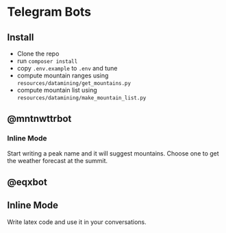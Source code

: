 # Telegram Bots

## Install

* Clone the repo
* run `composer install`
* copy `.env.example` to `.env` and tune
* compute mountain ranges using `resources/datamining/get_mountains.py`
* compute mountain list using `resources/datamining/make_mountain_list.py`

## @mntnwttrbot

### Inline Mode

Start writing a peak name and it will suggest mountains. Choose one to get the weather forecast at the summit.

## @eqxbot

## Inline Mode

Write latex code and use it in your conversations.
